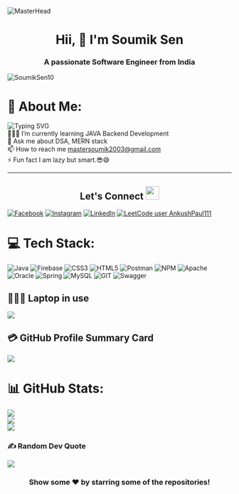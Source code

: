 ![MasterHead](https://i.imgur.com/ObjrQmO.jpg)

<h1 align="center"> Hii, 🚀 I'm Soumik Sen</h1>
<h3 align="center">A passionate Software Engineer from India</h3>
<p align="left"> <img src="https://komarev.com/ghpvc/?username=SoumikSen10&label=Views&color=blue&style=plastic&style=for-the-badge" alt="SoumikSen10" /> </p>

<!-- <img align="right" alt="Coding" width="400" src="https://www.freecodecamp.org/news/content/images/2022/11/hire-full-stack-developers1546507474317-1.gif"> -->

# 💫 About Me:

![Typing SVG](https://readme-typing-svg.demolab.com?font=Lobster&pause=700&color=F76538&background=D180FF00&center=false&vCenter=false&width=435&lines=Myself+Soumik+Sen.;I+am+a+MERN+stack+and+Java+Developer;My+passion+is+programming)<br>
👨🏻‍💻 I’m currently learning JAVA Backend Development<br>💬 Ask me about DSA, MERN stack<br>📫 How to reach me mastersoumik2003@gmail.com<br>⚡ Fun fact I am lazy but smart.😎😅
<br>

<hr>

## <h2 align="center"> Let's Connect <img src="https://media.giphy.com/media/jOz35yxbuhvVQDKrce/giphy.gif" height="30px" width="30px"></h2>

[![Facebook](https://img.shields.io/badge/Facebook-%231877F2.svg?logo=Facebook&logoColor=white)](https://www.facebook.com/soumik.sen.908132/) [![Instagram](https://img.shields.io/badge/Instagram-%23E4405F.svg?logo=Instagram&logoColor=white)](https://www.instagram.com/soumik_sen10/) [![LinkedIn](https://img.shields.io/badge/LinkedIn-%230077B5.svg?logo=linkedin&logoColor=white)](https://www.linkedin.com/in/soumik-sen-210473211/) [![LeetCode user AnkushPaul111](https://img.shields.io/badge/dynamic/json?style=flat&labelColor=black&color=%23ffa116&label=Solved&query=solvedOverTotal&url=https%3A%2F%2Fleetcode-badge.vercel.app%2Fapi%2Fusers%2Fmastersoumik2003&logo=leetcode&logoColor=yellow)](https://leetcode.com/u/DragonRage/)

# 💻 Tech Stack:

![Java](https://img.shields.io/badge/java-%23ED8B00.svg?style=for-the-badge&logo=java&logoColor=white) ![Firebase](https://img.shields.io/badge/firebase-%23039BE5.svg?style=for-the-badge&logo=firebase) ![CSS3](https://img.shields.io/badge/css3-%231572B6.svg?style=for-the-badge&logo=css3&logoColor=white) ![HTML5](https://img.shields.io/badge/html5-%23E34F26.svg?style=for-the-badge&logo=html5&logoColor=white) ![Postman](https://img.shields.io/badge/Postman-FF6C37?style=for-the-badge&logo=postman&logoColor=white)
![NPM](https://img.shields.io/badge/NPM-%23000000.svg?style=for-the-badge&logo=npm&logoColor=white) ![Apache](https://img.shields.io/badge/apache-%23D42029.svg?style=for-the-badge&logo=apache&logoColor=white) ![Oracle](https://img.shields.io/badge/Oracle-F80000?style=for-the-badge&logo=oracle&logoColor=white) ![Spring](https://img.shields.io/badge/spring-%236DB33F.svg?style=for-the-badge&logo=spring&logoColor=white) ![MySQL](https://img.shields.io/badge/mysql-%2300f.svg?style=for-the-badge&logo=mysql&logoColor=white) ![GIT](https://img.shields.io/badge/Git-fc6d26?style=for-the-badge&logo=git&logoColor=white) ![Swagger](https://img.shields.io/badge/-Swagger-%23Clojure?style=for-the-badge&logo=swagger&logoColor=white)

## 👨🏻‍💻 Laptop in use

<img src="https://img.shields.io/badge/dell-vostro-15%205518?style=for-the-badge&logo=dell&logoColor=white"/>

## 💳 GitHub Profile Summary Card

<p align="left">
  <img src="https://github-profile-summary-cards.vercel.app/api/cards/profile-details?username=SoumikSen10&theme=vue"/>
</p>

# 📊 GitHub Stats:

![](https://github-readme-stats-git-masterrstaa-rickstaa.vercel.app/api?username=SoumikSen10&theme=tokyonight&hide_border=false&include_all_commits=false&count_private=false)<br/>
![](https://github-readme-streak-stats.herokuapp.com/?user=SoumikSen10&theme=tokyonight&hide_border=false)<br/>
![](https://github-readme-stats-git-masterrstaa-rickstaa.vercel.app/api/top-langs/?username=SoumikSen10&theme=tokyonight&hide_border=false&include_all_commits=false&count_private=false&layout=compact)

### ✍️ Random Dev Quote

![](https://quotes-github-readme.vercel.app/api?type=horizontal&theme=radical)

<div align="center">

### Show some ❤️ by starring some of the repositories!

</div>
